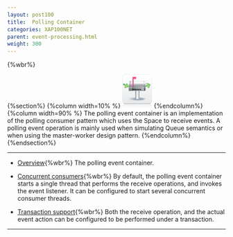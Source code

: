 ```yaml
---
layout: post100
title:  Polling Container
categories: XAP100NET
parent: event-processing.html
weight: 300
---
```


{%wbr%}

{%section%}
{%column width=10% %}
![fifo-groups.png](/attachment_files/subject/point-to-point.png)
{%endcolumn%}
{%column width=90% %}
The polling event container is an implementation of the polling consumer pattern which uses the Space to receive events.
A polling event operation is mainly used when simulating Queue semantics or when using the master-worker design pattern.
{%endcolumn%}
{%endsection%}

<hr/>


- [Overview](./polling-container.html){%wbr%}
The polling event container.

- [Concurrent consumers](./polling-container-scaling.html){%wbr%}
By default, the polling event container starts a single thread that performs the receive operations, and invokes the event listener. It can be configured to start several concurrent consumer threads.

- [Transaction support](./polling-container-transactions.html){%wbr%}
Both the receive operation, and the actual event action can be configured to be performed under a transaction.

<hr/>


